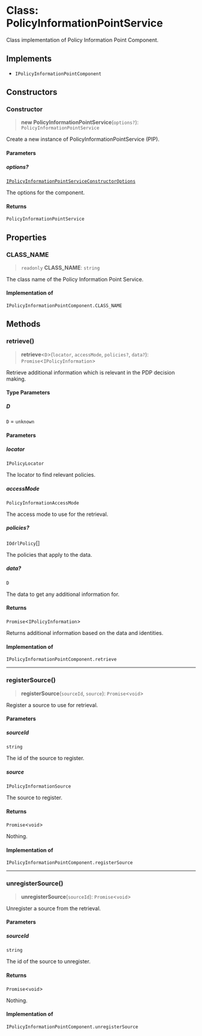 # Class: PolicyInformationPointService

Class implementation of Policy Information Point Component.

## Implements

- `IPolicyInformationPointComponent`

## Constructors

### Constructor

> **new PolicyInformationPointService**(`options?`): `PolicyInformationPointService`

Create a new instance of PolicyInformationPointService (PIP).

#### Parameters

##### options?

[`IPolicyInformationPointServiceConstructorOptions`](../interfaces/IPolicyInformationPointServiceConstructorOptions.md)

The options for the component.

#### Returns

`PolicyInformationPointService`

## Properties

### CLASS\_NAME

> `readonly` **CLASS\_NAME**: `string`

The class name of the Policy Information Point Service.

#### Implementation of

`IPolicyInformationPointComponent.CLASS_NAME`

## Methods

### retrieve()

> **retrieve**\<`D`\>(`locator`, `accessMode`, `policies?`, `data?`): `Promise`\<`IPolicyInformation`\>

Retrieve additional information which is relevant in the PDP decision making.

#### Type Parameters

##### D

`D` = `unknown`

#### Parameters

##### locator

`IPolicyLocator`

The locator to find relevant policies.

##### accessMode

`PolicyInformationAccessMode`

The access mode to use for the retrieval.

##### policies?

`IOdrlPolicy`[]

The policies that apply to the data.

##### data?

`D`

The data to get any additional information for.

#### Returns

`Promise`\<`IPolicyInformation`\>

Returns additional information based on the data and identities.

#### Implementation of

`IPolicyInformationPointComponent.retrieve`

***

### registerSource()

> **registerSource**(`sourceId`, `source`): `Promise`\<`void`\>

Register a source to use for retrieval.

#### Parameters

##### sourceId

`string`

The id of the source to register.

##### source

`IPolicyInformationSource`

The source to register.

#### Returns

`Promise`\<`void`\>

Nothing.

#### Implementation of

`IPolicyInformationPointComponent.registerSource`

***

### unregisterSource()

> **unregisterSource**(`sourceId`): `Promise`\<`void`\>

Unregister a source from the retrieval.

#### Parameters

##### sourceId

`string`

The id of the source to unregister.

#### Returns

`Promise`\<`void`\>

Nothing.

#### Implementation of

`IPolicyInformationPointComponent.unregisterSource`
